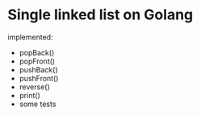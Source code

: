# Single linked list on Golang
implemented:
- popBack()
- popFront()
- pushBack()
- pushFront()
- reverse()
- print()
- some tests
